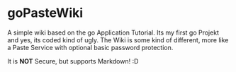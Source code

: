 # goPasteWiki

A simple wiki based on the go Application Tutorial. Its my first go Projekt and yes, its coded kind of ugly.
The Wiki is some kind of different, more like a Paste Service with optional basic password protection.

It is **NOT** Secure, but supports Markdown! :D

